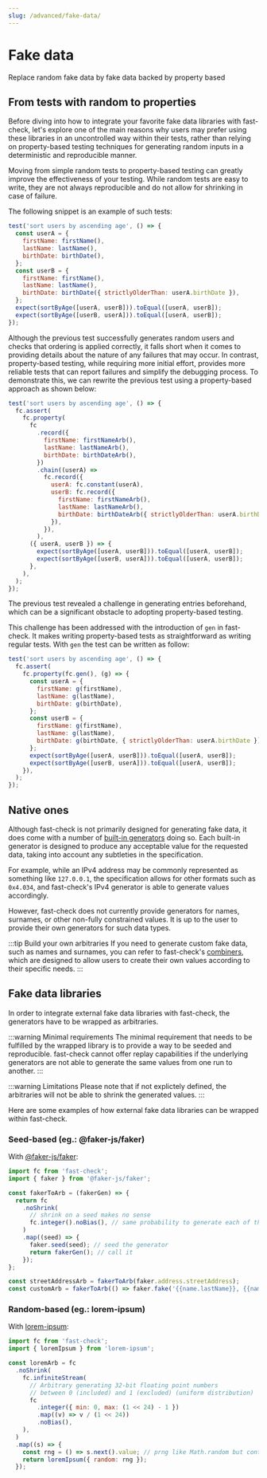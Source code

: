 ```yaml
---
slug: /advanced/fake-data/
---
```


# Fake data

Replace random fake data by fake data backed by property based

## From tests with random to properties

Before diving into how to integrate your favorite fake data libraries with fast-check, let's explore one of the main reasons why users may prefer using these libraries in an uncontrolled way within their tests, rather than relying on property-based testing techniques for generating random inputs in a deterministic and reproducible manner.

Moving from simple random tests to property-based testing can greatly improve the effectiveness of your testing. While random tests are easy to write, they are not always reproducible and do not allow for shrinking in case of failure.

The following snippet is an example of such tests:

```js
test('sort users by ascending age', () => {
  const userA = {
    firstName: firstName(),
    lastName: lastName(),
    birthDate: birthDate(),
  };
  const userB = {
    firstName: firstName(),
    lastName: lastName(),
    birthDate: birthDate({ strictlyOlderThan: userA.birthDate }),
  };
  expect(sortByAge([userA, userB])).toEqual([userA, userB]);
  expect(sortByAge([userB, userA])).toEqual([userA, userB]);
});
```

Although the previous test successfully generates random users and checks that ordering is applied correctly, it falls short when it comes to providing details about the nature of any failures that may occur. In contrast, property-based testing, while requiring more initial effort, provides more reliable tests that can report failures and simplify the debugging process. To demonstrate this, we can rewrite the previous test using a property-based approach as shown below:

```js
test('sort users by ascending age', () => {
  fc.assert(
    fc.property(
      fc
        .record({
          firstName: firstNameArb(),
          lastName: lastNameArb(),
          birthDate: birthDateArb(),
        })
        .chain((userA) =>
          fc.record({
            userA: fc.constant(userA),
            userB: fc.record({
              firstName: firstNameArb(),
              lastName: lastNameArb(),
              birthDate: birthDateArb({ strictlyOlderThan: userA.birthDate }),
            }),
          }),
        ),
      ({ userA, userB }) => {
        expect(sortByAge([userA, userB])).toEqual([userA, userB]);
        expect(sortByAge([userB, userA])).toEqual([userA, userB]);
      },
    ),
  );
});
```

The previous test revealed a challenge in generating entries beforehand, which can be a significant obstacle to adopting property-based testing.

This challenge has been addressed with the introduction of `gen` in fast-check. It makes writing property-based tests as straightforward as writing regular tests. With `gen` the test can be written as follow:

```js
test('sort users by ascending age', () => {
  fc.assert(
    fc.property(fc.gen(), (g) => {
      const userA = {
        firstName: g(firstName),
        lastName: g(lastName),
        birthDate: g(birthDate),
      };
      const userB = {
        firstName: g(firstName),
        lastName: g(lastName),
        birthDate: g(birthDate, { strictlyOlderThan: userA.birthDate }),
      };
      expect(sortByAge([userA, userB])).toEqual([userA, userB]);
      expect(sortByAge([userB, userA])).toEqual([userA, userB]);
    }),
  );
});
```

## Native ones

Although fast-check is not primarily designed for generating fake data, it does come with a number of [built-in generators](/docs/core-blocks/arbitraries/combiners/) doing so. Each built-in generator is designed to produce any acceptable value for the requested data, taking into account any subtleties in the specification.

For example, while an IPv4 address may be commonly represented as something like `127.0.0.1`, the specification allows for other formats such as `0x4.034`, and fast-check's IPv4 generator is able to generate values accordingly.

However, fast-check does not currently provide generators for names, surnames, or other non-fully constrained values. It is up to the user to provide their own generators for such data types.

:::tip Build your own arbitraries
If you need to generate custom fake data, such as names and surnames, you can refer to fast-check's [combiners](/docs/core-blocks/arbitraries/combiners/), which are designed to allow users to create their own values according to their specific needs.
:::

## Fake data libraries

In order to integrate external fake data libraries with fast-check, the generators have to be wrapped as arbitraries.

:::warning Minimal requirements
The minimal requirement that needs to be fulfilled by the wrapped library is to provide a way to be seeded and reproducible. fast-check cannot offer replay capabilities if the underlying generators are not able to generate the same values from one run to another.
:::

:::warning Limitations
Please note that if not explictely defined, the arbitraries will not be able to shrink the generated values.
:::

Here are some examples of how external fake data libraries can be wrapped within fast-check.

### Seed-based (eg.: @faker-js/faker)

With [@faker-js/faker](https://www.npmjs.com/package/@faker-js/faker):

```js
import fc from 'fast-check';
import { faker } from '@faker-js/faker';

const fakerToArb = (fakerGen) => {
  return fc
    .noShrink(
      // shrink on a seed makes no sense
      fc.integer().noBias(), // same probability to generate each of the allowed integers
    )
    .map((seed) => {
      faker.seed(seed); // seed the generator
      return fakerGen(); // call it
    });
};

const streetAddressArb = fakerToArb(faker.address.streetAddress);
const customArb = fakerToArb(() => faker.fake('{{name.lastName}}, {{name.firstName}} {{name.suffix}}'));
```

### Random-based (eg.: lorem-ipsum)

With [lorem-ipsum](https://www.npmjs.com/package/lorem-ipsum):

```js
import fc from 'fast-check';
import { loremIpsum } from 'lorem-ipsum';

const loremArb = fc
  .noShrink(
    fc.infiniteStream(
      // Arbitrary generating 32-bit floating point numbers
      // between 0 (included) and 1 (excluded) (uniform distribution)
      fc
        .integer({ min: 0, max: (1 << 24) - 1 })
        .map((v) => v / (1 << 24))
        .noBias(),
    ),
  )
  .map((s) => {
    const rng = () => s.next().value; // prng like Math.random but controlled by fast-check
    return loremIpsum({ random: rng });
  });
```
